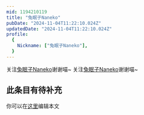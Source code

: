 ```yaml
---
mid: 1194210119
title: "兔眠子Naneko"
pubDate: "2024-11-04T11:22:10.024Z"
updatedDate: "2024-11-04T11:22:10.024Z"
profile:
  {
    Nickname: ["兔眠子Naneko"],
  }
---
```


关注[兔眠子Naneko](https://space.bilibili.com/1194210119)谢谢喵~ 关注[兔眠子Naneko](https://space.bilibili.com/1194210119)谢谢喵~

## 此条目有待补充
你可以在[这里](https://github.com/Yuhanawa/VTuber.ICU/edit/master/src/content/v/兔眠子Naneko/index.md)编辑本文
